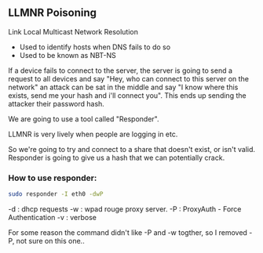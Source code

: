 ## LLMNR Poisoning 
Link Local Multicast Network Resolution

* Used to identify hosts when DNS fails to do so 
* Used to be known as NBT-NS

If a device fails to connect to the server, the server is going to send a request to all devices and say "Hey, who can connect to this server on the network" an attack can be sat in the middle and say "I know where this exists, send me your hash and i'll connect you". This ends up sending the attacker their password hash. 

We are going to use a tool called "Responder". 

LLMNR is very lively when people are logging in etc. 

So we're going to try and connect to a share that doesn't exist, or isn't valid. Responder is going to give us a hash that we can potentially crack. 

### How to use responder:
```bash
sudo responder -I eth0 -dwP 
```

-d : dhcp requests
-w : wpad rouge proxy server. 
-P : ProxyAuth - Force Authentication 
-v : verbose 

For some reason the command didn't like -P and -w togther, so I removed -P, not sure on this one..